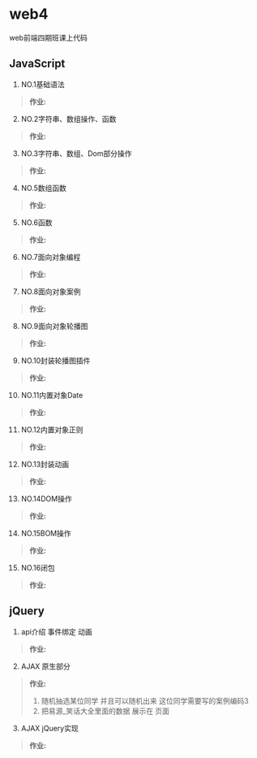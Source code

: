 # web4
web前端四期班课上代码


## JavaScript
1. NO.1基础语法

>**作业:**

2. NO.2字符串、数组操作、函数

>**作业:**

3. NO.3字符串、数组、Dom部分操作

>**作业:**

4. NO.5数组函数

>**作业:**

5. NO.6函数

>**作业:**

6. NO.7面向对象编程

>**作业:**

7. NO.8面向对象案例

>**作业:**

8. NO.9面向对象轮播图

>**作业:**

9. NO.10封装轮播图插件

>**作业:**

10. NO.11内置对象Date

>**作业:**

11. NO.12内置对象正则

>**作业:**

12. NO.13封装动画

>**作业:**

13. NO.14DOM操作

>**作业:**

14. NO.15BOM操作

>**作业:**

15. NO.16闭包

>**作业:**

## jQuery

1. api介绍 事件绑定 动画

>**作业:**

2. AJAX 原生部分

>**作业:**
>
>1. 随机抽选某位同学  并且可以随机出来  这位同学需要写的案例编码3
>2. 把易源_笑话大全里面的数据 展示在 页面

3. AJAX jQuery实现

>**作业:**



 